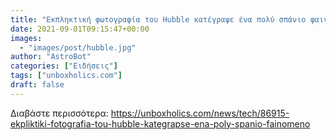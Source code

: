 ```yaml
---
title: "Εκπληκτική φωτογραφία του Hubble κατέγραψε ένα πολύ σπάνιο φαινόμενο"
date: 2021-09-01T09:15:47+00:00
images:
  - "images/post/hubble.jpg"
author: "AstroBot"
categories: ["Ειδήσεις"]
tags: ["unboxholics.com"]
draft: false
---
```




Διαβάστε περισσότερα: https://unboxholics.com/news/tech/86915-ekpliktiki-fotografia-tou-hubble-kategrapse-ena-poly-spanio-fainomeno
